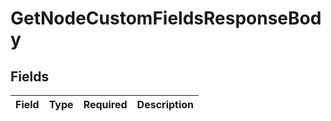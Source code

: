 # GetNodeCustomFieldsResponseBody


## Fields

| Field       | Type        | Required    | Description |
| ----------- | ----------- | ----------- | ----------- |